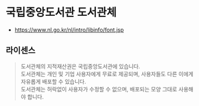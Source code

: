 # 국립중앙도서관 도서관체

* https://www.nl.go.kr/nl/intro/libinfo/font.jsp

## 라이센스
> 도서관체의 지적재산권은 국립중앙도서관에 있습니다.  
> 도서관체는 개인 및 기업 사용자에게 무료로 제공되며, 사용자들도 다른 이에게 자유롭게 배포할 수 있습니다.  
> 도서관체는 허락없이 사용자가 수정할 수 없으며, 배포되는 모양 그대로 사용해야 합니다.
